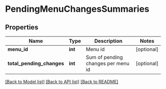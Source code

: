 # PendingMenuChangesSummaries

## Properties
Name | Type | Description | Notes
------------ | ------------- | ------------- | -------------
**menu_id** | **int** | Menu id | [optional] 
**total_pending_changes** | **int** | Sum of pending changes per menu id | [optional] 

[[Back to Model list]](../README.md#documentation-for-models) [[Back to API list]](../README.md#documentation-for-api-endpoints) [[Back to README]](../README.md)


